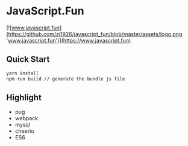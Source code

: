# JavaScript.Fun

[![www.javascript.fun](https://github.com/zj1926/javascript_fun/blob/master/assets/logo.png 'www.javascript.fun')](https://www.javascript.fun)

## Quick Start

```sh
yarn install
npm run build // generate the bundle js file
```

## Highlight

- pug
- webpack
- mysql
- cheerio
- ES6
